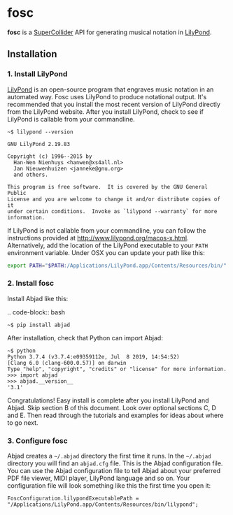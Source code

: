 # fosc

[lilypond]: http://lilypond.org/
[supercollider]: https://supercollider.github.io/

__fosc__ is a [SuperCollider][supercollider] API for generating musical notation in [LilyPond][lilypond].


## Installation

### 1. Install LilyPond

[LilyPond][lilypond] is an open-source program that engraves music notation in an automated way. Fosc uses LilyPond to produce notational output. It's recommended that you install the most recent version of LilyPond directly from the LilyPond website. After you install LilyPond, check to see if LilyPond is callable from your commandline.

    ~$ lilypond --version

    GNU LilyPond 2.19.83

    Copyright (c) 1996--2015 by
      Han-Wen Nienhuys <hanwen@xs4all.nl>
      Jan Nieuwenhuizen <janneke@gnu.org>
      and others.

    This program is free software.  It is covered by the GNU General Public
    License and you are welcome to change it and/or distribute copies of it
    under certain conditions.  Invoke as `lilypond --warranty` for more
    information.

If LilyPond is not callable from your commandline, you can follow the instructions provided at http://www.lilypond.org/macos-x.html. Alternatively, add the location of the LilyPond executable to your ``PATH`` environment variable. Under OSX you can update your path like this:

```bash
export PATH="$PATH:/Applications/LilyPond.app/Contents/Resources/bin/"
```

### 2. Install fosc

Install Abjad like this:

..  code-block:: bash

    ~$ pip install abjad

After installation, check that Python can import Abjad:

    ~$ python
    Python 3.7.4 (v3.7.4:e09359112e, Jul  8 2019, 14:54:52) 
    [Clang 6.0 (clang-600.0.57)] on darwin
    Type "help", "copyright", "credits" or "license" for more information.
    >>> import abjad
    >>> abjad.__version__
    '3.1'

Congratulations! Easy install is complete after you install LilyPond and Abjad. Skip section B of this document. Look over optional sections C, D and E. Then read through the tutorials and examples for ideas about where to go next.



### 3. Configure fosc

Abjad creates a ``~/.abjad`` directory the first time it runs. In the ``~/.abjad`` directory you will find an ``abjad.cfg`` file. This is the Abjad configuration file. You can use the Abjad configuration file to tell Abjad about your preferred PDF file viewer, MIDI player, LilyPond language and so on. Your configuration file will look something like this the first time you open it:

```supercollider
FoscConfiguration.lilypondExecutablePath = "/Applications/LilyPond.app/Contents/Resources/bin/lilypond";
```
